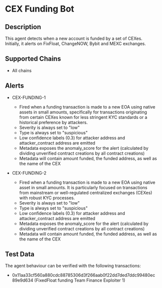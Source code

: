 # CEX Funding Bot

## Description

This agent detects when a new account is funded by a set of CEXes. Initially, it alerts on FixFloat, ChangeNOW, Bybit and MEXC exchanges.

## Supported Chains

- All chains

## Alerts


- CEX-FUNDING-1
  - Fired when a funding transaction is made to a new EOA using native assets in small amounts, specifically for transactions originating from certain CEXes known for less stringent KYC standards or a historical preference by attackers.
  - Severity is always set to "low"
  - Type is always set to "suspicious"
  - Low confidence labels (0.3) for attacker address and attacker_contract address are emitted
  - Metadata exposes the anomaly_score for the alert (calculated by dividing unverified contract creations by all contract creations)
  - Metadata will contain amount funded, the funded address, as well as the name of the CEX

- CEX-FUNDING-2
  - Fired when a funding transaction is made to a new EOA using native asset in small amounts. It is particularly focused on transactions from mainstream or well-regulated centralized exchanges (CEXes) with robust KYC processes.
  - Severity is always set to "low"
  - Type is always set to "suspicious"
  - Low confidence labels (0.3) for attacker address and attacker_contract address are emitted
  - Metadata exposes the anomaly_score for the alert (calculated by dividing unverified contract creations by all contract creations)
  - Metadata will contain amount funded, the funded address, as well as the name of the CEX


## Test Data

The agent behaviour can be verified with the following transactions:

- 0x11aa33cf560a880cdc88785306d3f266aab0f22dd7ded7ddc99480ec89e9d634 (FixedFloat funding Team Finance Exploiter 1)

